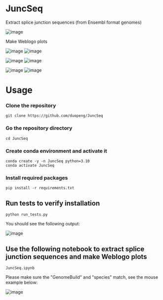 # JuncSeq
Extract splice junction sequences (from Ensembl format genomes)  
  
![image](https://user-images.githubusercontent.com/4129442/220262088-47984630-fc4c-4448-914d-69da66d0834e.png)



Make Weblogo plots  
  
![image](https://user-images.githubusercontent.com/4129442/220261597-416a3bf5-1acd-49c9-89dc-416be11e791f.png)
![image](https://user-images.githubusercontent.com/4129442/220261672-3472b0ea-36fb-4311-8a31-71744907963d.png)  

![image](https://user-images.githubusercontent.com/4129442/220261624-1336c745-a957-4178-af1f-93996ef9dace.png)
![image](https://user-images.githubusercontent.com/4129442/220261686-5793cb04-193e-4fad-bbce-2f2ba8b0e3d8.png)  

![image](https://user-images.githubusercontent.com/4129442/220261637-3004c3db-d887-4f5e-94f9-93020a34a119.png)
![image](https://user-images.githubusercontent.com/4129442/220261696-e91dbb08-5376-4920-8e3c-78faa41a63f0.png)


# Usage

### Clone the repository
```
git clone https://github.com/duopeng/JuncSeq
```
### Go the repository directory
```
cd JuncSeq
```
### Create conda environment and activate it
```
conda create -y -n JuncSeq python=3.10
conda activate JuncSeq
```
### Install required packages
```
pip install -r requirements.txt
```
## Run tests to verify installation
```
python run_tests.py
```
You should see the following output:  
  
![image](https://user-images.githubusercontent.com/4129442/220225526-c46da6d6-9a04-4d1f-95b2-0b8615e13a5b.png)

## Use the following notebook to extract splice junction sequences and make Weblogo plots
```
JuncSeq.ipynb
```
Please make sure the "GenomeBuild" and "species" match, see the mouse example below:  

![image](https://user-images.githubusercontent.com/4129442/220231238-069235ad-6561-4fe5-a917-39e98173fb4e.png)




